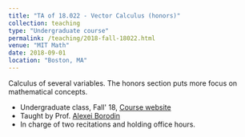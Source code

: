 ```yaml
---
title: "TA of 18.022 - Vector Calculus (honors)"
collection: teaching
type: "Undergraduate course"
permalink: /teaching/2018-fall-18022.html
venue: "MIT Math"
date: 2018-09-01
location: "Boston, MA"
---
```


Calculus of several variables.
The honors section puts more focus on mathematical concepts.

* Undergraduate class, Fall' 18, [Course website](http://stellar.mit.edu/S/course/18/fa18/18.022/)
* Taught by Prof. [Alexei Borodin](http://math.mit.edu/directory/profile.php?pid=1222)
* In charge of two recitations and holding office hours. 

